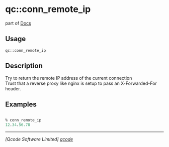 qc::conn_remote_ip
==================

part of [Docs](.)

Usage
-----
`qc::conn_remote_ip `

Description
-----------
Try to return the remote IP address of the current connection<br/>Trust that a reverse proxy like nginx is setup to pass an X-Forwarded-For header.

Examples
--------
```tcl

% conn_remote_ip
12.34.56.78

```

----------------------------------
*[Qcode Software Limited] [qcode]*

[qcode]: http://www.qcode.co.uk "Qcode Software"